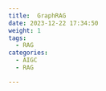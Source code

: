 ```yaml
---
title:  GraphRAG 
date: 2023-12-22 17:34:50
weight: 1
tags:
  - RAG
categories: 
  - AIGC
  - RAG  

---
```


<p></p>

<!-- more -->
